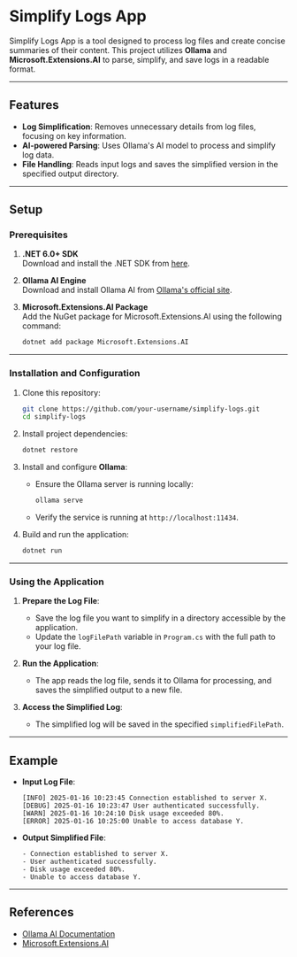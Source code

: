 # Simplify Logs App

Simplify Logs App is a tool designed to process log files and create concise summaries of their content. This project utilizes **Ollama** and **Microsoft.Extensions.AI** to parse, simplify, and save logs in a readable format.

---

## Features

- **Log Simplification**: Removes unnecessary details from log files, focusing on key information.
- **AI-powered Parsing**: Uses Ollama's AI model to process and simplify log data.
- **File Handling**: Reads input logs and saves the simplified version in the specified output directory.

---

## Setup

### Prerequisites

1. **.NET 6.0+ SDK**  
   Download and install the .NET SDK from [here](https://dotnet.microsoft.com/download).

2. **Ollama AI Engine**  
   Download and install Ollama AI from [Ollama's official site](https://ollama.com).

3. **Microsoft.Extensions.AI Package**  
   Add the NuGet package for Microsoft.Extensions.AI using the following command:
   ```bash
   dotnet add package Microsoft.Extensions.AI
   ```

---

### Installation and Configuration

1. Clone this repository:
   ```bash
   git clone https://github.com/your-username/simplify-logs.git
   cd simplify-logs
   ```

2. Install project dependencies:
   ```bash
   dotnet restore
   ```

3. Install and configure **Ollama**:
   - Ensure the Ollama server is running locally:
     ```bash
     ollama serve
     ```
   - Verify the service is running at `http://localhost:11434`.

4. Build and run the application:
   ```bash
   dotnet run
   ```

---

### Using the Application

1. **Prepare the Log File**:
   - Save the log file you want to simplify in a directory accessible by the application.
   - Update the `logFilePath` variable in `Program.cs` with the full path to your log file.

2. **Run the Application**:
   - The app reads the log file, sends it to Ollama for processing, and saves the simplified output to a new file.

3. **Access the Simplified Log**:
   - The simplified log will be saved in the specified `simplifiedFilePath`.

---

## Example

- **Input Log File**:
  ```
  [INFO] 2025-01-16 10:23:45 Connection established to server X.
  [DEBUG] 2025-01-16 10:23:47 User authenticated successfully.
  [WARN] 2025-01-16 10:24:10 Disk usage exceeded 80%.
  [ERROR] 2025-01-16 10:25:00 Unable to access database Y.
  ```

- **Output Simplified File**:
  ```
  - Connection established to server X.
  - User authenticated successfully.
  - Disk usage exceeded 80%.
  - Unable to access database Y.
  ```

---

## References

- [Ollama AI Documentation](https://ollama.com/docs)
- [Microsoft.Extensions.AI](https://www.nuget.org/packages/Microsoft.Extensions.AI)
